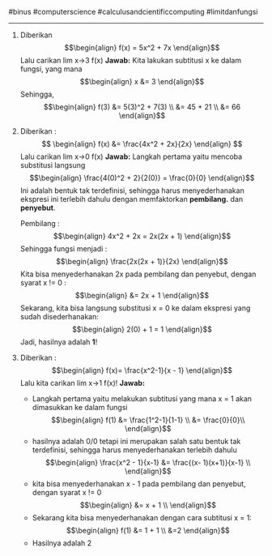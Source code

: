 #binus #computerscience #calculusandcientificcomputing #limitdanfungsi 
___
1.  Diberikan 
$$\begin{align}
f(x) = 5x^2 + 7x
\end{align}$$
	Lalu carikan lim x->3 f(x)
	**Jawab:**
	Kita lakukan subtitusi x ke dalam fungsi, yang mana
	$$\begin{align}
x &= 3
\end{align}$$
	Sehingga,
	$$\begin{align}
f(3) &= 5(3)^2 + 7(3) \\
     &= 45 + 21 \\
     &= 66
\end{align}$$
2.  Diberikan :
$$
\begin{align}
f(x) &= \frac{4x^2 + 2x}{2x}
\end{align}
$$
	Lalu carikan lim x->0 f(x)
	**Jawab:**
	Langkah pertama yaitu mencoba substitusi langsung 
$$\begin{align}
\frac{4(0)^2 + 2}{2(0)} = \frac{0}{0}
\end{align}$$
	Ini adalah bentuk tak terdefinisi, sehingga harus menyederhanakan ekspresi ini terlebih dahulu dengan memfaktorkan **pembilang.** dan **penyebut**.

	Pembilang :
	$$\begin{align}
4x^2 + 2x = 2x(2x + 1)
\end{align}$$
	Sehingga fungsi menjadi :
$$\begin{align}
\frac{2x(2x + 1)}{2x}
\end{align}$$
	Kita bisa menyederhanakan 2x pada pembilang dan penyebut, dengan syarat x != 0 :
	$$\begin{align}
&= 2x + 1
\end{align}$$
	Sekarang, kita bisa langsung substitusi x = 0 ke dalam ekspresi yang sudah disederhanakan:
	$$\begin{align}
2(0) + 1 = 1
\end{align}$$
	Jadi, hasilnya adalah **1**!

4.  Diberikan :
$$\begin{align}
f(x)= \frac{x^2-1}{x - 1}
\end{align}$$
	Lalu kita carikan lim x->1 f(x)!
	**Jawab:**
	- Langkah pertama yaitu melakukan subtitusi yang mana x = 1 akan dimasukkan ke dalam fungsi
$$\begin{align}
f(1) &= \frac{1^2-1}{1-1} \\
     &= \frac{0}{0}\\
\end{align}$$
	- hasilnya adalah 0/0 tetapi ini merupakan salah satu bentuk tak terdefinisi, sehingga harus menyederhanakan terlebih dahulu
$$\begin{align}
\frac{x^2 - 1}{x-1} &= \frac{(x- 1)(x+1)}{x-1} \\
\end{align}$$
	- kita bisa menyederhanakan x - 1 pada pembilang dan penyebut, dengan syarat x != 0
$$\begin{align}
&= x + 1 \\
\end{align}$$
	- Sekarang kita bisa menyederhanakan dengan cara subtitusi x = 1:
$$\begin{align}
f(1) &= 1 + 1 \\
&=2
\end{align}$$
	- Hasilnya adalah 2